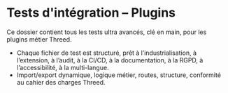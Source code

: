# Tests d'intégration – Plugins

Ce dossier contient tous les tests ultra avancés, clé en main, pour les plugins métier Threed.
- Chaque fichier de test est structuré, prêt à l’industrialisation, à l’extension, à l’audit, à la CI/CD, à la documentation, à la RGPD, à l’accessibilité, à la multi-langue.
- Import/export dynamique, logique métier, routes, structure, conformité au cahier des charges Threed.
